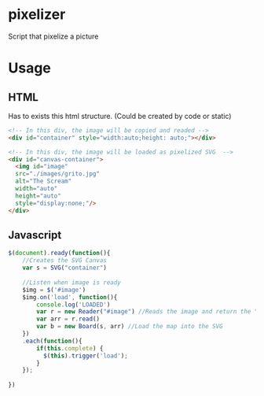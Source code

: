 # pixelizer
Script that pixelize a picture
# Usage

## HTML
Has to exists this html structure. (Could be created by code or static)
```html
<!-- In this div, the image will be copied and readed -->
<div id="container" style="width:auto;height: auto;"></div>

<!-- In this div, the image will be loaded as pixelized SVG  -->
<div id="canvas-container">
  <img id="image" 
  src="./images/grito.jpg"
  alt="The Scream" 
  width="auto" 
  height="auto" 
  style="display:none;"/>
</div>
```

## Javascript
```javascript
$(document).ready(function(){
    //Creates the SVG Canvas
    var s = SVG("container")
    
    //Listen when image is ready
    $img = $('#image')
    $img.on('load', function(){
        console.log('LOADED')
        var r = new Reader("#image") //Reads the image and return the "map" of pixels
        var arr = r.read()
        var b = new Board(s, arr) //Load the map into the SVG
    })
    .each(function(){
        if(this.complete) {
          $(this).trigger('load');
        }
    });
    
})
```
